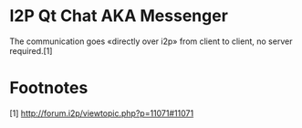 # I2P Qt Chat AKA Messenger

The communication goes «directly over i2p» from client to client, no server required.[1]

# Footnotes

[1] http://forum.i2p/viewtopic.php?p=11071#11071
